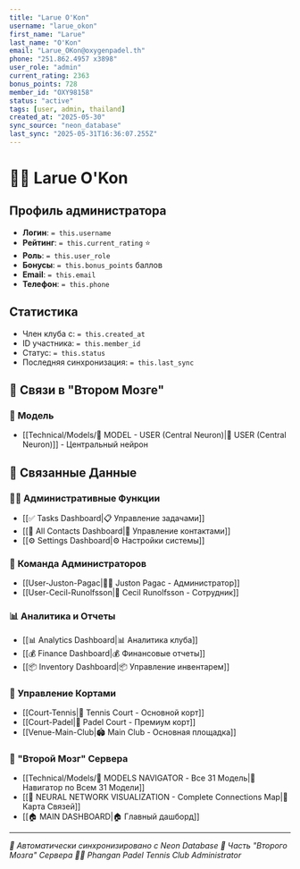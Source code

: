 ```yaml
---
title: "Larue O'Kon"
username: "larue_okon"
first_name: "Larue"
last_name: "O'Kon"
email: "Larue_OKon@oxygenpadel.th"
phone: "251.862.4957 x3898"
user_role: "admin"
current_rating: 2363
bonus_points: 728
member_id: "OXY98158"
status: "active"
tags: [user, admin, thailand]
created_at: "2025-05-30"
sync_source: "neon_database"
last_sync: "2025-05-31T16:36:07.255Z"
---
```


# 👨‍💼 Larue O'Kon

## Профиль администратора

- **Логин**: `= this.username`
- **Рейтинг**: `= this.current_rating` ⭐
- **Роль**: `= this.user_role`
- **Бонусы**: `= this.bonus_points` баллов
- **Email**: `= this.email`
- **Телефон**: `= this.phone`

## Статистика

- Член клуба с: `= this.created_at`
- ID участника: `= this.member_id`
- Статус: `= this.status`
- Последняя синхронизация: `= this.last_sync`

## 🔗 **Связи в "Втором Мозге"**

### 🧠 **Модель**
- [[Technical/Models/🧠 MODEL - USER (Central Neuron)|👥 USER (Central Neuron)]] - Центральный нейрон

## 🔗 **Связанные Данные**

### 👨‍💼 **Административные Функции**
- [[✅ Tasks Dashboard|📋 Управление задачами]]
- [[👥 All Contacts Dashboard|👥 Управление контактами]]
- [[⚙️ Settings Dashboard|⚙️ Настройки системы]]

### 👥 **Команда Администраторов**
- [[User-Juston-Pagac|👨‍💼 Juston Pagac - Администратор]]
- [[User-Cecil-Runolfsson|👷 Cecil Runolfsson - Сотрудник]]

### 📊 **Аналитика и Отчеты**
- [[📊 Analytics Dashboard|📊 Аналитика клуба]]
- [[💰 Finance Dashboard|💰 Финансовые отчеты]]
- [[📦 Inventory Dashboard|📦 Управление инвентарем]]

### 🎾 **Управление Кортами**
- [[Court-Tennis|🎾 Tennis Court - Основной корт]]
- [[Court-Padel|🏓 Padel Court - Премиум корт]]
- [[Venue-Main-Club|🏟️ Main Club - Основная площадка]]

### 🧠 **"Второй Мозг" Сервера**
- [[Technical/Models/🧠 MODELS NAVIGATOR - Все 31 Модель|🧠 Навигатор по Всем 31 Модели]]
- [[🧠 NEURAL NETWORK VISUALIZATION - Complete Connections Map|🧠 Карта Связей]]
- [[🏠 MAIN DASHBOARD|🏠 Главный дашборд]]

---

*📡 Автоматически синхронизировано с Neon Database*
*🧠 Часть "Второго Мозга" Сервера*
*👨‍💼 Phangan Padel Tennis Club Administrator*
